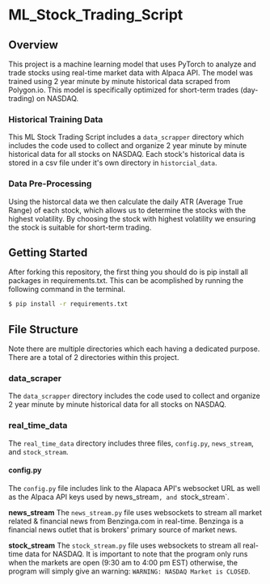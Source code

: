 # ML_Stock_Trading_Script
## Overview
This project is a machine learning model that uses PyTorch to analyze and trade stocks using real-time market data with Alpaca API. The model was trained using 2 year minute by minute historical data scraped from Polygon.io. This model is specifically optimized for short-term trades (day-trading) on NASDAQ.

### Historical Training Data 
This ML Stock Trading Script includes a `data_scrapper` directory which includes the code used to collect and organize 2 year minute by minute historical data for all stocks on NASDAQ. Each stock's historical data is stored in a csv file under it's own directory in `historcial_data`. 

### Data Pre-Processing
Using the historcal data we then calculate the daily ATR (Average True Range) of each stock, which allows us to determine the stocks with the highest volatility. By choosing the stock with highest volatility we ensuring the stock is suitable for short-term trading. 


## Getting Started
After forking this repository, the first thing you should do is pip install all packages in requirements.txt. This can be acomplished by running the following command in the terminal.
```bash
$ pip install -r requirements.txt
```

## File Structure
Note there are multiple directories which each having a dedicated purpose. There are a total of 2 directories within this project.

### data_scraper
The `data_scrapper` directory includes the code used to collect and organize 2 year minute by minute historical data for all stocks on NASDAQ.

### real_time_data
The `real_time_data` directory includes three files, `config.py`, `news_stream`, and `stock_stream`. 

#### config.py
The `config.py` file includes link to the Alapaca API's websocket URL as well as the Alpaca API keys used by news_stream`, and `stock_stream`.

__news_stream__
The `news_stream.py` file uses websockets to stream all market related & financial news from Benzinga.com in real-time. Benzinga is a financial news outlet that is brokers' primary source of market news. 

__stock_stream__
The `stock_stream.py` file uses websockets to stream all real-time data for NASDAQ. It is important to note that the program only runs when the markets are open (9:30 am to 4:00 pm EST) otherwise, the program will simply give an warning: `WARNING: NASDAQ Market is CLOSED`.